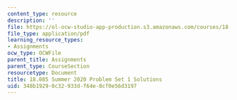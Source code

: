 ```yaml
---
content_type: resource
description: ''
file: https://ol-ocw-studio-app-production.s3.amazonaws.com/courses/18-085-computational-science-and-engineering-i-summer-2020/348b19290c32933df64e8cf0e56d3197_MIT18_085Summer20_PS1_sol.pdf
file_type: application/pdf
learning_resource_types:
- Assignments
ocw_type: OCWFile
parent_title: Assignments
parent_type: CourseSection
resourcetype: Document
title: 18.085 Summer 2020 Problem Set 1 Solutions
uid: 348b1929-0c32-933d-f64e-8cf0e56d3197
---
```

